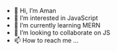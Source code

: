- 👋 Hi, I’m Aman
- 👀 I’m interested in JavaScript
- 🌱 I’m currently learning MERN
- 💞️ I’m looking to collaborate on JS
- 📫 How to reach me ...

<!---
amanmito/amanmito is a ✨ special ✨ repository because its `README.md` (this file) appears on your GitHub profile.
You can click the Preview link to take a look at your changes.
--->
